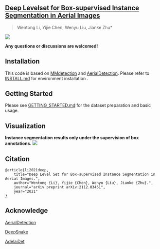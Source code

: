 ## [Deep Levelset for Box-supervised Instance Segmentation in Aerial Images](https://arxiv.org/pdf/2112.03451.pdf)
> Wentong Li, Yijie Chen, Wenyu Liu, Jianke Zhu*

![](https://github.com/LiWentomng/boxlevelset/blob/main/docs/overallnetwork.png)

**Any questions or discussions are welcomed!**
 

## Installation
This code is based on [MMdetection](https://github.com/open-mmlab/mmdetection) and [AerialDetection](https://github.com/dingjiansw101/AerialDetection). Please refer to [INSTALL.md](https://github.com/LiWentomng/boxlevelset/blob/main/INSTALL.md) for environment installation .


## Getting Started
Please see [GETTING_STARTED.md](https://github.com/LiWentomng/boxlevelset/blob/main/GETTING_STARTED.md) for the dataset preparation and basic usage. 

## Visualization
**Instance segmentation results only under the supervision of box annotations.**
![](https://github.com/LiWentomng/boxlevelset/blob/main/docs/visual_results.png)

## Citation 

```shell
@article{li2021deep,
	title="Deep Level Set for Box-supervised Instance Segmentation in Aerial Images.",
	author="Wentong {Li}, Yijie {Chen}, Wenyu {Liu}, Jianke {Zhu}.",
	journal="arXiv preprint arXiv:2112.03451",
	year="2021"
}

```

## Acknowledge
[AerialDetection](https://github.com/dingjiansw101/AerialDetection)

[DeepSnake](https://github.com/zju3dv/snake)

[AdelaiDet](https://github.com/aim-uofa/AdelaiDet)


